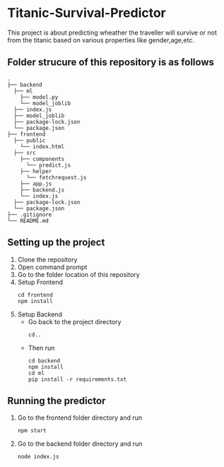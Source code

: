# Titanic-Survival-Predictor
This project is about predicting wheather the traveller will survive or not from the titanic based on various properties like gender,age,etc.</br>
## Folder strucure of this repository is as follows
    .
    ├── backend
      ├── ml
        ├── model.py
        └── model_joblib
      ├── index.js
      ├── model_joblib
      ├── package-lock.json
      └── package.json
    ├── frontend
      ├── public
        └── index.html
      ├── src
        ├── components
          └── predict.js
        ├── helper
          └── fetchrequest.js
        ├── app.js
        ├── backend.js
        └── index.js
      ├── package-lock.json
      └── package.json
    ├── .gitignore
    └── README.md
## Setting up the project
1. Clone the repository
2. Open command prompt
3. Go to the folder location of this repository
4. Setup Frontend
    ```
    cd frontend
    npm install
    ```
5. Setup Backend
    - Go back to the project directory 
        ```
        cd..
        ```
    - Then run
        ```
        cd backend
        npm install
        cd ml
        pip install -r requirements.txt
        ```
    
## Running the predictor
1. Go to the frontend folder directory and run
    ```
    npm start
    ```
2. Go to the backend folder directory and run
    ```
    node index.js
    ```

